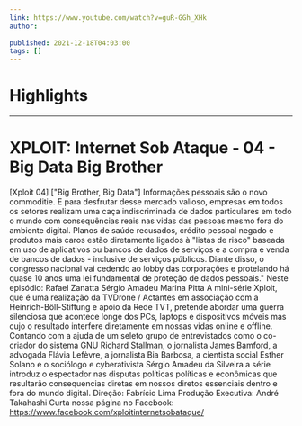```yaml
---
link: https://www.youtube.com/watch?v=guR-GGh_XHk
author: 
   
published: 2021-12-18T04:03:00
tags: []
---
```

# Highlights


---
# XPLOIT: Internet Sob Ataque  - 04  -  Big Data Big Brother
[Xploit 04] ["Big Brother, Big Data"] Informações pessoais são o novo commoditie. E para desfrutar desse mercado valioso, empresas em todos os setores realizam uma caça indiscriminada de dados particulares em todo o mundo com consequências reais nas vidas das pessoas mesmo fora do ambiente digital. Planos de saúde recusados, crédito pessoal negado e produtos mais caros estão diretamente ligados à "listas de risco" baseada em uso de aplicativos ou bancos de dados de serviços e a compra e venda de bancos de dados - inclusive de serviços públicos. Diante disso, o congresso nacional vai cedendo ao lobby das corporações e protelando há quase 10 anos uma lei fundamental de proteção de dados pessoais." Neste episódio: Rafael Zanatta Sérgio Amadeu Marina Pitta A mini-série Xploit, que é uma realização da TVDrone / Actantes em associação com a Heinrich-Böll-Stiftung e apoio da Rede TVT, pretende abordar uma guerra silenciosa que acontece longe dos PCs, laptops e dispositivos móveis mas cujo o resultado interfere diretamente em nossas vidas online e offline. Contando com a ajuda de um seleto grupo de entrevistados como o co-criador do sistema GNU Richard Stallman, o jornalista James Bamford, a advogada Flávia Lefèvre, a jornalista Bia Barbosa, a cientista social Esther Solano e o sociólogo e cyberativista Sérgio Amadeu da Silveira a série introduz o espectador nas disputas políticas políticas e econômicas que resultarão consequencias diretas em nossos diretos essenciais dentro e fora do mundo digital. Direção: Fabrício Lima Produção Executiva: André Takahashi Curta nossa página no Facebook: https://www.facebook.com/xploitinternetsobataque/